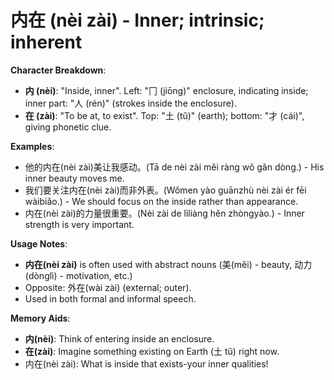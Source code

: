 # **内在 (nèi zài) - Inner; intrinsic; inherent**

**Character Breakdown**:  
- **内 (nèi)**: "Inside, inner". Left: "冂 (jiōng)" enclosure, indicating inside; inner part: "人 (rén)" (strokes inside the enclosure).  
- **在 (zài)**: "To be at, to exist". Top: "土 (tǔ)" (earth); bottom: "才 (cái)", giving phonetic clue.

**Examples**:  
- 他的内在(nèi zài)美让我感动。(Tā de nèi zài měi ràng wǒ gǎn dòng.) - His inner beauty moves me.  
- 我们要关注内在(nèi zài)而非外表。(Wǒmen yào guānzhù nèi zài ér fēi wàibiǎo.) - We should focus on the inside rather than appearance.  
- 内在(nèi zài)的力量很重要。(Nèi zài de lìliàng hěn zhòngyào.) - Inner strength is very important.

**Usage Notes**:  
- **内在(nèi zài)** is often used with abstract nouns (美(měi) - beauty, 动力(dònglì) - motivation, etc.)  
- Opposite: 外在(wài zài) (external; outer).  
- Used in both formal and informal speech.

**Memory Aids**:  
- **内(nèi)**: Think of entering inside an enclosure.  
- **在(zài)**: Imagine something existing on Earth (土 tǔ) right now.  
- 内在(nèi zài): What is inside that exists-your inner qualities!
